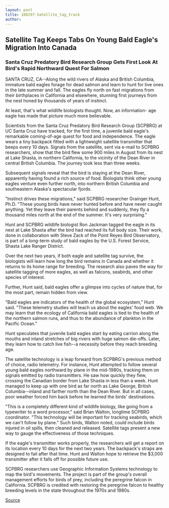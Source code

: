 ```yaml
---
layout: post
title: 100297-Satellite_tag_track
author: 
---
```


## Satellite Tag Keeps Tabs On Young Bald Eagle's Migration Into  Canada

### Santa Cruz Predatory Bird Research Group Gets First Look At Bird's Rapid  Northward Quest For Salmon

SANTA CRUZ, CA--Along the wild rivers of Alaska and British Columbia,  immature bald eagles forage for dead salmon and learn to hunt for live ones  in the late summer and fall. The eagles fly north on fast migrations from  their birthplaces in California and elsewhere, stunning first journeys from  the nest honed by thousands of years of instinct.

At least, that's what wildlife biologists thought. Now, an information- age eagle has made that picture much more believable.

Scientists from the Santa Cruz Predatory Bird Research Group  (SCPBRG) at UC Santa Cruz have tracked, for the first time, a juvenile bald  eagle's remarkable coming-of-age quest for food and independence. The  eagle wears a tiny backpack fitted with a lightweight satellite transmitter  that beeps every 10 days. Signals from the satellite, sent via e-mail to  SCPBRG researchers, show that the bird flew some 900 miles in August  from its nest at Lake Shasta, in northern California, to the vicinity of the  Dean River in central British Columbia. The journey took less than three  weeks.

Subsequent signals reveal that the bird is staying at the Dean River,  apparently having found a rich source of food. Biologists think other young  eagles venture even further north, into northern British Columbia and  southeastern Alaska's spectacular fjords.

"Instinct drives these migrations," said SCPBRG researcher Grainger  Hunt, Ph.D. "These young birds have never hunted before and have never  caught anything. Yet they leave their parents behind and suddenly, they fly a  thousand miles north at the end of the summer. It's very surprising."

Hunt and SCPBRG wildlife biologist Ron Jackman tagged the eagle in  its nest at Lake Shasta after the bird had reached its full body size. Their  work, done in collaboration with Steve Zack of the Point Reyes Bird  Observatory, is part of a long-term study of bald eagles by the U.S. Forest  Service, Shasta Lake Ranger District.

Over the next two years, if both eagle and satellite tag survive, the  biologists will learn how long the bird remains in Canada and whether it  returns to its home range for breeding. The research also paves the way for  satellite tagging of more eagles, as well as falcons, seabirds, and other  species of interest.

Further, Hunt said, bald eagles offer a glimpse into cycles of nature  that, for the most part, remain hidden from view.

"Bald eagles are indicators of the health of the global ecosystem,"  Hunt said. "These telemetry studies will teach us about the eagles' food web.  We may learn that the ecology of California bald eagles is tied to the health  of the northern salmon runs, and thus to the abundance of plankton in the  Pacific Ocean."

Hunt speculates that juvenile bald eagles start by eating carrion along  the mouths and inland stretches of big rivers with huge salmon die-offs.  Later, they learn how to catch live fish--a necessity before they reach  breeding age.

The satellite technology is a leap forward from SCPBRG's previous  method of choice, radio telemetry. For instance, Hunt attempted to follow  several young bald eagles northward by plane in the mid-1980s, tracking  them on signals emitted by radio transmitters. He saw how quickly they  flew, crossing the Canadian border from Lake Shasta in less than a week.  Hunt managed to keep up with one bird as far north as Lake George, British  Columbia--inland and farther north than the Dean River. But in all cases,  poor weather forced him back before he learned the birds' destinations.

"This is a completely different kind of wildlife biology, like going  from a typewriter to a word processor," said Brian Walton, longtime SCPBRG  coordinator. "This technology will be important for tracking seabirds, which  we can't follow by plane." Such birds, Walton noted, could include birds  injured in oil spills, then cleaned and released. Satellite tags present a new  way to gauge the effectiveness of those techniques.

If the eagle's transmitter works properly, the researchers will get a  report on its location every 10 days for the next two years. The backpack's  straps are designed to fail after that time. Hunt and Walton hope to retrieve  the $3,000 transmitter after it falls off for possible future use.

SCPBRG researchers use Geographic Information Systems technology  to map the bird's movements. The project is part of the group's overall  management efforts for birds of prey, including the peregrine falcon in  California. SCPBRG is credited with restoring the peregrine falcon to  healthy breeding levels in the state throughout the 1970s and 1980s.

[Source](http://www1.ucsc.edu/news_events/press_releases/archive/97-98/10-97/100297-Satellite_tag_track.html "Permalink to 100297-Satellite_tag_track")
